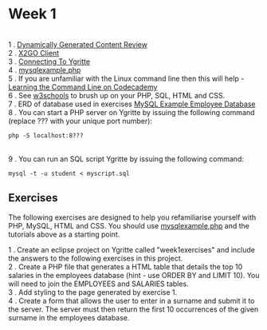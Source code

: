 
# Week 1

<br> 1 . [Dynamically Generated Content Review](https://docs.google.com/presentation/d/1bWMd9ypXXUJGt-jDpjpRSfh6_2zHMRKjjBcldO0OMeM/pub?start=false&loop=false&delayms=60000&slide=id.p3)
<br> 2 . [X2GO Client](https://drive.google.com/file/d/0B-CFaefA1v4RVWN5eFRlSV9YbVU/view?usp=sharing)
<br> 3 . [Connecting To Ygritte](https://docs.google.com/document/d/1wV6XGhOPlpwCMElZAqlH83YYXo_PpdNNdVMN6Toh3mw/pub)
<br> 4 . [mysqlexample.php](https://gist.github.com/GedMullen/f58ea879c98ada9ca055)
<br> 5 . If you are unfamiliar with the Linux command line then this will help - [Learning the Command Line on Codecademy](https://www.codecademy.com/learn/learn-the-command-line)
<br> 6 . See [w3schools](http://www.w3schools.com) to brush up on your PHP, SQL, HTML and CSS. 
<br> 7 . ERD of database used in exercises [MySQL Example Employee Database](https://dev.mysql.com/doc/employee/en/sakila-structure.html)
<br> 8 . You can start a PHP server on Ygritte by issuing the following command (replace ??? with your unique port number):
```
php -S localhost:8??? 
```
<br> 9 . You can run an SQL script Ygritte by issuing the following command:
```
mysql -t -u student < myscript.sql
```

## Exercises

The following exercises are designed to help you refamiliarise yourself with PHP, MySQL, HTML and CSS. You should use [mysqlexample.php](https://gist.github.com/GedMullen/f58ea879c98ada9ca055) and the tutorials above as a starting point.

1 . Create an eclipse project on Ygritte called "week1exercises" and include the answers to the following exercises in this project. 
<br> 2 . Create a PHP file that generates a HTML table that details the top 10 salaries in the employees database (hint - use ORDER BY and LIMIT 10). You will need to join the EMPLOYEES and SALARIES tables.
<br> 3 . Add styling to the page generated by exercise 1.
<br> 4 . Create a form that allows the user to enter in a surname and submit it to the server. The server must then return the first 10 occurrences of the given surname in the employees database.    

